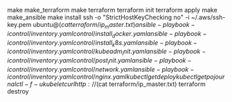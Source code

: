 make make_terraform
make terraform
terraform init
terraform apply
make make_ansible
make install
ssh -o "StrictHostKeyChecking no" -i ~/.aws/ssh-key.pem ubuntu@$(cat terraform/ip_master.txt)
ansible-playbook -i control/inventory.yaml control/install_docker.yaml
ansible-playbook -i control/inventory.yaml control/install_k8s.yaml
ansible-playbook -i control/inventory.yaml control/kubeadm_init.yaml
ansible-playbook -i control/inventory.yaml control/post_init.yaml
ansible-playbook -i control/inventory.yaml control/network.yaml
ansible-playbook -i control/inventory.yaml control/nginx.yaml
kubectl get deploy
kubectl get po
journalctl -f -u kubelet
curl http://$(cat terraform/ip_master.txt)
terraform destroy
